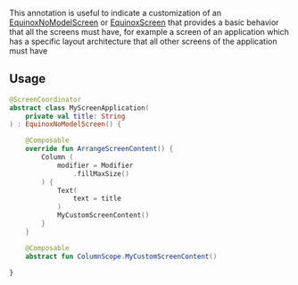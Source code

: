 This annotation is useful to indicate a customization of an [EquinoxNoModelScreen](../APIs/EquinoxScreens.md#equinoxnomodelscreen)
or [EquinoxScreen](../APIs/EquinoxScreens.md#equinoxscreen) that provides a basic behavior that all the screens
must have, for example a screen of an application which has a specific layout architecture that all other screens of
the application must have

## Usage

```kotlin
@ScreenCoordinator
abstract class MyScreenApplication(
    private val title: String
) : EquinoxNoModelScreen() {

    @Composable
    override fun ArrangeScreenContent() {
        Column (
            modifier = Modifier
                .fillMaxSize()
        ) {
            Text(
                text = title
            )
            MyCustomScreenContent()
        }
    }

    @Composable
    abstract fun ColumnScope.MyCustomScreenContent()

}
```